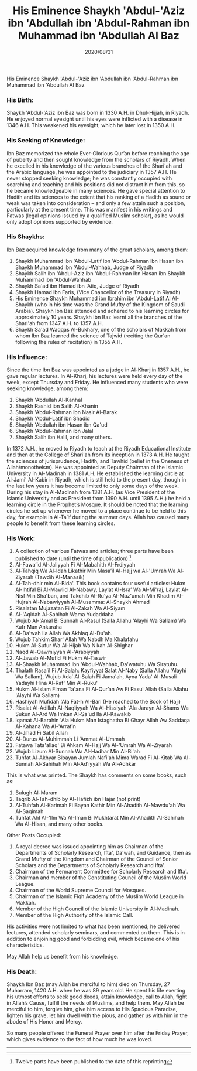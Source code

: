 ﻿---
layout: page
title: "His Eminence Shaykh 'Abdul-'Aziz ibn 'Abdullah ibn 'Abdul-Rahman ibn Muhammad ibn 'Abdullah Al Baz"
publisher: "alsalafiyyah@icloud.com"
hijri: Muharram 12, 1442 AH
date: 2020/08/31
category: [biography]
permalink: /biographies/binbaz/
---

His Eminence Shaykh 'Abdul-'Aziz ibn 'Abdullah ibn 'Abdul-Rahman ibn Muhammad ibn 'Abdullah Al Baz

### His Birth:

Shaykh 'Abdul-'Aziz ibn Baz was born in 1330 A.H. in Dhul-Hijjah, in Riyadh. He enjoyed normal eyesight until his eyes were inflicted with a disease in 1346 A.H. This weakened his eyesight, which he later lost in 1350 A.H.

### His Seeking of Knowledge:

Ibn Baz memorized the whole Ever-Glorious Qur’an before reaching the age of puberty and then sought knowledge from the scholars of Riyadh. When he excelled in his knowledge of the various branches of the Shari'ah and the Arabic language, he was appointed to the judiciary in 1357 A.H. He never stopped seeking knowledge; he was constantly occupied with searching and teaching and his positions did not distract him from this, so he became knowledgeable in many sciences. He gave special attention to Hadith and its sciences to the extent that his ranking of a Hadith as sound or weak was taken into consideration – and only a few attain such a position, particularly at the present time. This was manifest in his writings and Fatwas (legal opinions issued by a qualified Muslim scholar), as he would only adopt opinions supported by evidence.

### His Shaykhs:

Ibn Baz acquired knowledge from many of the great scholars, among them:

1. Shaykh Muhammad ibn 'Abdul-Latif ibn 'Abdul-Rahman ibn Hasan ibn Shaykh Muhammad ibn 'Abdul-Wahhab, Judge of Riyadh
2. Shaykh Salih ibn 'Abdul-Aziz ibn 'Abdul-Rahman ibn Hasan ibn Shaykh Muhammad ibn 'Abdul-Wahhab
3. Shaykh Sa'ad ibn Hamad ibn 'Atiq, Judge of Riyadh
4. Shaykh Hamad ibn Faris, (Vice Chancellor of the Treasury in Riyadh)
5. His Eminence Shaykh Muhammad ibn Ibrahim ibn 'Abdul-Latif Al Al-Shaykh (who in his time was the Grand Mufty of the Kingdom of Saudi Arabia). Shaykh Ibn Baz attended and adhered to his learning circles for approximately 10 years. Shaykh Ibn Baz learnt all the branches of the Shari'ah from 1347 A.H. to 1357 A.H.
6. Shaykh Sa'ad Waqqas Al-Bukhary, one of the scholars of Makkah from whom Ibn Baz learned the science of Tajwid (reciting the Qur'an following the rules of recitation) in 1355 A.H.

### His Influence:

Since the time Ibn Baz was appointed as a judge in Al-Kharj in 1357 A.H., he gave regular lectures. In Al-Kharj, his lectures were held every day of the week, except Thursday and Friday. He influenced many students who were seeking knowledge, among them:
1. Shaykh 'Abdullah Al-Kanhal
2. Shaykh Rashid ibn Salih Al-Khanin
3. Shaykh 'Abdul-Rahman ibn Nasir Al-Barak
4. Shaykh 'Abdul-Latif ibn Shadid
5. Shaykh 'Abdullah ibn Hasan ibn Qa'ud
6. Shaykh 'Abdul-Rahman ibn Jalal
7. Shaykh Salih ibn Halil, and many others.

In 1372 A.H., he moved to Riyadh to teach at the Riyadh Educational Institute and then at the College of Shari'ah from its inception in 1373 A.H. He taught the sciences of jurisprudence, Hadith, and Tawhid (belief in the Oneness of Allah/monotheism). He was appointed as Deputy Chairman of the Islamic University in Al-Madinah in 1381 A.H. He established the learning circle at Al-Jami' Al-Kabir in Riyadh, which is still held to the present day, though in the last few years it has become limited to only some days of the week. During his stay in Al-Madinah from 1381 A.H. (as Vice President of the Islamic University and as President from 1390 A.H. until 1395 A.H.) he held a learning circle in the Prophet’s Mosque. It should be noted that the learning circles he set up whenever he moved to a place continue to be held to this day, for example in Al-Ta’if during the summer days. Allah has caused many people to benefit from these learning circles.

### His Work:

1. A collection of various Fatwas and articles; three parts have been published to date (until the time of publication) [^1]
2. Al-Fawa’id Al-Jaliyyah Fi Al-Mabahith Al-Frdiyyah
3. Al-Tahqiq Wa Al-Idah Likathir Min Masa’il Al-Hajj wa Al-'Umrah Wa Al-Ziyarah (Tawdih Al-Manasik)
4. Al-Tah-dhir min Al-Bida'. This book contains four useful articles: Hukm Al-Ihtifal Bi Al-Mawlid Al-Nabawy, Laylat Al-Isra’ Wa Al-Mi'raj, Laylat Al-Nisf Min Sha'ban, and Takdhib Al-Ru’ya Al-Maz'umah Min Khadim Al-Hujrah Al-Nabawiyyah Al-Musamma: Al-Shaykh Ahmad
5. Risalatan Mujazatan Fi Al-Zakah Wa Al-Siyam
6. Al-'Aqidah Al-Sahihah Wama Yudaddaha
7. Wujub Al-'Amal Bi Sunnah Al-Rasul (Salla Allahu 'Alayhi Wa Sallam) Wa Kufr Man Ankaraha
8. Al-Da'wah Ila Allah Wa Akhlaq Al-Du'ah.
9. Wujub Tahkim Shar' Allah Wa Nabdh Ma Khalafahu
10. Hukm Al-Sufur Wa Al-Hijab Wa Nikah Al-Shighar
11. Naqd Al-Qawmiyyah Al-'Arabiyyah
12. Al-Jawab Al-Mufid Fi Hukm Al-Taswir
13. Al-Shaykh Muhammad ibn 'Abdul-Wahhab, Da'watuhu Wa Siratuhu.
14. Thalath Rasa’il Fi Al-Salah: Kayfiyyat Salat Al-Naby (Salla Allahu 'Alayhi Wa Sallam), Wujub Ada’ Al-Salah Fi Jama'ah, Ayna Yada' Al-Musali Yadayhi Hina Al-Raf' Min Al-Ruku'
15. Hukm Al-Islam Fiman Ta'ana Fi Al-Qur’an Aw Fi Rasul Allah (Salla Allahu 'Alayhi Wa Sallam)
16. Hashiyah Mufidah 'Ala Fat-h Al-Bari (He reached to the Book of Hajj)
17. Risalat Al-Adillah Al-Naqliyyah Wa Al-Hissiyah 'Ala Jarayn Al-Shams Wa Sukun Al-Ard Wa Imkan Al-Sa'ud Ila Al-Kawakib
18. Iqamat Al-Barahin 'Ala Hukm Man Istaghatha Bi Ghayr Allah Aw Saddaqa Al-Kahana Wa Al-'Arrafin
19. Al-Jihad Fi Sabil Allah
20. Al-Durus Al-Muhimmah Li 'Ammat Al-Ummah
21. Fatawa Tata'allaq' Bi Ahkam Al-Hajj Wa Al-'Umrah Wa Al-Ziyarah
22. Wujub Lizum Al-Sunnah Wa Al-Hadhar Min Al-Bi'ah
23. Tuhfat Al-Akhyar Bibayan Jumlah Nafi'ah Mima Warad Fi Al-Kitab Wa Al-Sunnah Al-Sahihah Min Al-Ad'iyyah Wa Al-Adhkar

This is what was printed. The Shaykh has comments on some books, such as:

1. Bulugh Al-Maram
2. Taqrib Al-Tah-dhib by Al-Hafizh ibn Hajar (not print)
3. Al-Tuhfah Al-Karimah Fi Bayan Kathir Min Al-Ahadith Al-Mawdu'ah Wa Al-Saqimah
4. Tuhfat Ahl Al-'Ilm Wa Al-Iman Bi Mukhtarat Min Al-Ahadith Al-Sahihah Wa Al-Hisan, and many other books.
 
Other Posts Occupied:

1. A royal decree was issued appointing him as Chairman of the Departments of Scholarly Research, Ifta', Da'wah, and Guidance, then as Grand Mufty of the Kingdom and Chairman of the Council of Senior Scholars and the Departments of Scholarly Research and Ifta’.
2. Chairman of the Permanent Committee for Scholarly Research and Ifta'.
3. Chairman and member of the Constituting Council of the Muslim World League.
4. Chairman of the World Supreme Council for Mosques.
5. Chairman of the Islamic Fiqh Academy of the Muslim World League in Makkah.
6. Member of the High Council of the Islamic University in Al-Madinah.
7. Member of the High Authority of the Islamic Call.

His activities were not limited to what has been mentioned; he delivered lectures, attended scholarly seminars, and commented on them. This is in addition to enjoining good and forbidding evil, which became one of his characteristics.

May Allah help us benefit from his knowledge.

### His Death:

Shaykh Ibn Baz (may Allah be merciful to him) died on Thursday, 27 Muharram, 1420 A.H. when he was 89 years old. He spent his life exerting his utmost efforts to seek good deeds, attain knowledge, call to Allah, fight in Allah’s Cause, fulfill the needs of Muslims, and help them. May Allah be merciful to him, forgive him, give him access to His Spacious Paradise, lighten his grave, let him dwell with the pious, and gather us with him in the abode of His Honor and Mercy.

So many people offered the Funeral Prayer over him after the Friday Prayer, which gives evidence to the fact of how much he was loved.

---
[^1]: Twelve parts have been published to the date of this reprinting